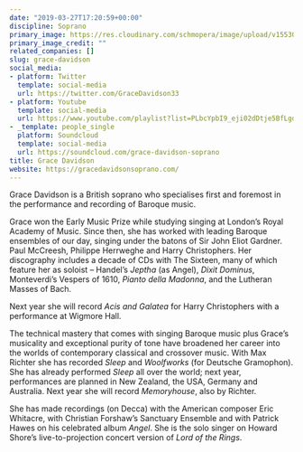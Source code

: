 ```yaml
---
date: "2019-03-27T17:20:59+00:00"
discipline: Soprano
primary_image: https://res.cloudinary.com/schmopera/image/upload/v1553028830/media/2019/03/GraceDavidson.jpg
primary_image_credit: ""
related_companies: []
slug: grace-davidson
social_media:
- platform: Twitter
  template: social-media
  url: https://twitter.com/GraceDavidson33
- platform: Youtube
  template: social-media
  url: https://www.youtube.com/playlist?list=PLbcYpbI9_eji02dDtje5BfLgdZ3BM7Yq2
- _template: people_single
  platform: Soundcloud
  template: social-media
  url: https://soundcloud.com/grace-davidson-soprano
title: Grace Davidson
website: https://gracedavidsonsoprano.com/
---
```

Grace Davidson is a British soprano who specialises first and foremost in the performance and recording of Baroque music.

Grace won the Early Music Prize while studying singing at London’s Royal Academy of Music. Since then, she has worked with leading Baroque ensembles of our day, singing under the batons of Sir John Eliot Gardner. Paul McCreesh, Philippe Herrweghe and Harry Christophers. Her discography includes a decade of CDs with The Sixteen, many of which feature her as soloist – Handel’s _Jeptha_ (as Angel), _Dixit Dominus_, Monteverdi’s Vespers of 1610, _Pianto della Madonna_, and the Lutheran Masses of Bach.

Next year she will record _Acis and Galatea_ for Harry Christophers with a performance at Wigmore Hall.

The technical mastery that comes with singing Baroque music plus Grace’s musicality and exceptional purity of tone have broadened her career into the worlds of contemporary classical and crossover music. With Max Richter she has recorded _Sleep_ and _Woolfworks_ (for Deutsche Gramophon). She has already performed _Sleep_ all over the world; next year, performances are planned in New Zealand, the USA, Germany and Australia. Next year she will record _Memoryhouse_, also by Richter.

She has made recordings (on Decca) with the American composer Eric Whitacre, with Christian Forshaw’s Sanctuary Ensemble and with Patrick Hawes on his celebrated album _Angel_. She is the solo singer on Howard Shore’s live-to-projection concert version of _Lord of the Rings_.